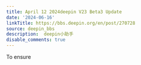 ```yaml
---
title: April 12 2024deepin V23 Beta3 Update
date: '2024-06-16'
linkTitle: https://bbs.deepin.org/en/post/270728
source: deepin_bbs
description:  deepin小助手 
disable_comments: true
---
```

To ensure 
